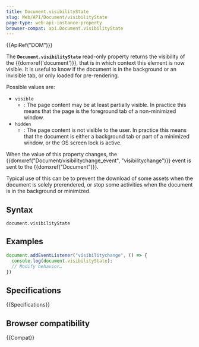 ```yaml
---
title: Document.visibilityState
slug: Web/API/Document/visibilityState
page-type: web-api-instance-property
browser-compat: api.Document.visibilityState
---
```


{{ApiRef("DOM")}}

The **`Document.visibilityState`**
read-only property returns the visibility of the {{domxref('document')}}, that is in
which context this element is now visible. It is useful to know if the document is in
the background or an invisible tab, or only loaded for pre-rendering.

Possible
values are:

- `visible`
  - : The page content may be at least partially visible. In practice this means that the
    page is the foreground tab of a non-minimized window.
- `hidden`
  - : The page content is not visible to the user. In practice this means that the
    document is either a background tab or part of a minimized window, or the OS screen
    lock is active.

When the value of this property changes, the
{{domxref("Document/visibilitychange_event", "visibilitychange")}} event is sent to the
{{domxref("Document")}}.

Typical use of this can be to prevent the download of some assets when the document is
solely prerendered, or stop some activities when the document is in the background or
minimized.

## Syntax

```js-nolint
document.visibilityState
```

## Examples

```js
document.addEventListener("visibilitychange", () => {
  console.log(document.visibilityState);
  // Modify behavior…
})
```

## Specifications

{{Specifications}}

## Browser compatibility

{{Compat}}
